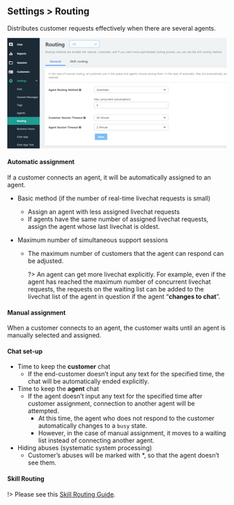 ## Settings > Routing

Distributes customer requests effectively when there are several agents.

![WS Setting Routing](assets/images/ws-settings-routing/wsRoutingAuto.png)

#### Automatic assignment
If a customer connects an agent, it will be automatically assigned to an agent.
* Basic method (if the number of real-time livechat requests is small)
  - Assign an agent with less assigned livechat requests
  - If agents have the same number of assigned livechat requests, assign the agent whose last livechat is oldest.
  
* Maximum number of simultaneous support sessions
  - The maximum number of customers that the agent can respond can be adjusted.

    ?> An agent can get more livechat explicitly. For example, even if the agent has reached the maximum number of concurrent livechat requests, the requests on the waiting list can be added to the livechat list of the agent in question if the agent “**changes to chat**”.

#### Manual assignment
When a customer connects to an agent, the customer waits until an agent is manually selected and assigned.

#### Chat set-up
* Time to keep the **customer** chat
  - If the end-customer doesn’t input any text for the specified time, the chat will be automatically ended explicitly.
* Time to keep the **agent** chat
  - If the agent doesn’t input any text for the specified time after customer assignment, connection to another agent will be attempted.
    - At this time, the agent who does not respond to the customer automatically changes to a `busy` state.
    - However, in the case of manual assignment, it moves to a waiting list instead of connecting another agent.
* Hiding abuses (systematic system processing)
  - Customer’s abuses will be marked with *, so that the agent doesn’t see them.

#### Skill Routing

!> Please see this [Skill Routing Guide](en/skillrouting).

